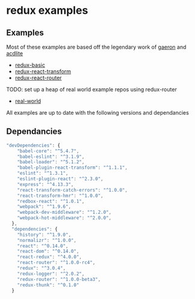 # redux examples

## Examples

Most of these examples are based off the legendary work of [gaeron](https://github.com/gaearon) and [acdlite](https://github.com/acdlite)

* [redux-basic](https://github.com/StevenIseki/redux-examples/redux-basic)
* [redux-react-transform](https://github.com/StevenIseki/redux-examples/redux-react-transform)
* [redux-react-router](https://github.com/StevenIseki/redux-examples/redux-react-router)

TODO: set up a heap of real world example repos using redux-router

* [real-world](https://github.com/StevenIseki/redux-examples/real-world)

All examples are up to date with the following versions and dependancies

## Dependancies

```js
"devDependencies": {
    "babel-core": "^5.4.7",
    "babel-eslint": "^3.1.9",
    "babel-loader": "^5.1.2",
    "babel-plugin-react-transform": "^1.1.1",
    "eslint": "^1.3.1",
    "eslint-plugin-react": "^2.3.0",
    "express": "^4.13.3",
    "react-transform-catch-errors": "^1.0.0",
    "react-transform-hmr": "^1.0.0",
    "redbox-react": "^1.0.1",
    "webpack": "^1.9.6",
    "webpack-dev-middleware": "^1.2.0",
    "webpack-hot-middleware": "^2.0.0",
  },
  "dependencies": {
    "history": "^1.9.0",
    "normalizr": "^1.0.0",
    "react": "^0.14.0",
    "react-dom": "^0.14.0",
    "react-redux": "^4.0.0",
    "react-router": "^1.0.0-rc4",
    "redux": "^3.0.4",
    "redux-logger": "^2.0.2",
    "redux-router": "^1.0.0-beta3",
    "redux-thunk": "^0.1.0"
  } 
```